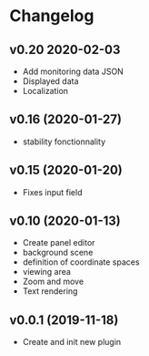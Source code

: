 # Changelog

## v0.20 2020-02-03

- Add monitoring data JSON
- Displayed data
- Localization

## v0.16 (2020-01-27)

- stability fonctionnality

## v0.15 (2020-01-20)

- Fixes input field

## v0.10 (2020-01-13)

- Create panel editor
- background scene
- definition of coordinate spaces
- viewing area
- Zoom and move
- Text rendering

## v0.0.1 (2019-11-18)

- Create and init new plugin
